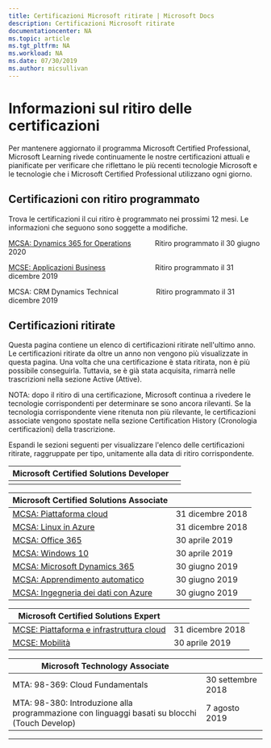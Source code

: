 ```yaml
---
title: Certificazioni Microsoft ritirate | Microsoft Docs
description: Certificazioni Microsoft ritirate
documentationcenter: NA
ms.topic: article
ms.tgt_pltfrm: NA
ms.workload: NA
ms.date: 07/30/2019
ms.author: micsullivan
---
```

# Informazioni sul ritiro delle certificazioni

Per mantenere aggiornato il programma Microsoft Certified Professional, Microsoft Learning rivede continuamente le nostre certificazioni attuali e pianificate per verificare che riflettano le più recenti tecnologie Microsoft e le tecnologie che i Microsoft Certified Professional utilizzano ogni giorno.

## Certificazioni con ritiro programmato

Trova le certificazioni il cui ritiro è programmato nei prossimi 12 mesi. Le informazioni che seguono sono soggette a modifiche. 

[MCSA: Dynamics 365 for Operations](https://www.microsoft.com/it-it/learning/mcsa-microsoft-dynamics-365-for-operations.aspx)&nbsp;&nbsp;&nbsp;&nbsp;&nbsp;&nbsp;&nbsp;&nbsp;&nbsp;&nbsp;&nbsp;&nbsp;Ritiro programmato il 30 giugno 2020  

[MCSE: Applicazioni Business](https://www.microsoft.com/it-it/learning/mcse-business-applications.aspx)&nbsp;&nbsp;&nbsp;&nbsp;&nbsp;&nbsp;&nbsp;&nbsp;&nbsp;&nbsp;&nbsp;&nbsp;&nbsp;&nbsp;&nbsp;&nbsp;&nbsp;&nbsp;&nbsp;&nbsp;&nbsp;&nbsp;&nbsp;&nbsp; Ritiro programmato il 31 dicembre 2019  

MCSA: CRM Dynamics Technical&nbsp;&nbsp;&nbsp;&nbsp;&nbsp;&nbsp;&nbsp;&nbsp;&nbsp;&nbsp;&nbsp;&nbsp;&nbsp;&nbsp;&nbsp;&nbsp;&nbsp;&nbsp; Ritiro programmato il 31 dicembre 2019  

## Certificazioni ritirate

Questa pagina contiene un elenco di certificazioni ritirate nell'ultimo anno. Le certificazioni ritirate da oltre un anno non vengono più visualizzate in questa pagina. Una volta che una certificazione è stata ritirata, non è più possibile conseguirla. Tuttavia, se è già stata acquisita, rimarrà nelle trascrizioni nella sezione Active (Attive).

NOTA: dopo il ritiro di una certificazione, Microsoft continua a rivedere le tecnologie corrispondenti per determinare se sono ancora rilevanti. Se la tecnologia corrispondente viene ritenuta non più rilevante, le certificazioni associate vengono spostate nella sezione Certification History (Cronologia certificazioni) della trascrizione.

Espandi le sezioni seguenti per visualizzare l'elenco delle certificazioni ritirate, raggruppate per tipo, unitamente alla data di ritiro corrispondente.

| Microsoft Certified Solutions Developer                                            |                    |
| ---------------------------------------------------------------------------------- | ------------------ |
|                                                                                    |                    |

| Microsoft Certified Solutions Associate                                            |                    |
| ---------------------------------------------------------------------------------- | ------------------ |
| [MCSA: Piattaforma cloud](https://www.microsoft.com/it-it/learning/mcsa-cloud-platform-certification.aspx)                     | 31 dicembre 2018  |
| [MCSA: Linux in Azure](https://www.microsoft.com/it-it/learning/mcsa-linux-azure-certification.aspx)                        | 31 dicembre 2018  |
| [MCSA: Office 365](https://www.microsoft.com/it-it/learning/mcsa-office365-certification.aspx)                              | 30 aprile 2019     |
| [MCSA: Windows 10](https://www.microsoft.com/it-it/learning/mcsa-windows-10-certifications.aspx)                            | 30 aprile 2019     |
| [MCSA: Microsoft Dynamics 365](https://www.microsoft.com/it-it/learning/mcsa-microsoft-dynamics-365.aspx)                   | 30 giugno 2019      |
| [MCSA: Apprendimento automatico](https://www.microsoft.com/it-it/learning/mcsa-machine-learning.aspx)                               | 30 giugno 2019      |
| [MCSA: Ingegneria dei dati con Azure](https://www.microsoft.com/it-it/learning/mcsa-data-engineering-with-azure.aspx)         | 30 giugno 2019      |

| Microsoft Certified Solutions Expert                                               |                    |
| ---------------------------------------------------------------------------------- | ------------------ |
| [MCSE: Piattaforma e infrastruttura cloud](https://www.microsoft.com/it-it/learning/mcse-cloud-platform-infrastructure.aspx) | 31 dicembre 2018  |
| [MCSE: Mobilità](https://www.microsoft.com/it-it/learning/mcse-mobility-certification.aspx)                                 | 30 aprile 2019     |

| Microsoft Technology Associate                                                     |                    |
| ---------------------------------------------------------------------------------- | ------------------ |
| MTA: 98-369: Cloud Fundamentals                                                                                             | 30 settembre 2018 |
| MTA: 98-380: Introduzione alla programmazione con linguaggi basati su blocchi (Touch Develop)                                        | 7 agosto 2019     |
___
